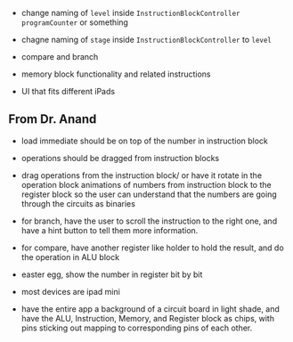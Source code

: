 - change naming of `level` inside `InstructionBlockController` `programCounter` or something
- chagne naming of `stage` inside `InstructionBlockController` to `level`

- compare and branch
- memory block functionality and related instructions
- UI that fits different iPads

From Dr. Anand
--
- load immediate should be on top of the number in instruction block
- operations should be dragged from instruction blocks
- drag operations from the instruction block/ or have it rotate in the operation block
animations of numbers from instruction block to the register block so the user can understand that the numbers are going through the circuits as binaries
- for branch, have the user to scroll the instruction to the right one, and have a hint button to tell them more information.
- for compare, have another register like holder to hold the result, and do the operation in ALU block
- easter egg, show the number in register bit by bit
- most devices are ipad mini

- have the entire app a background of a circuit board in light shade, and have the ALU, Instruction, Memory, and Register block as chips, with pins sticking out mapping to corresponding pins of each other.
